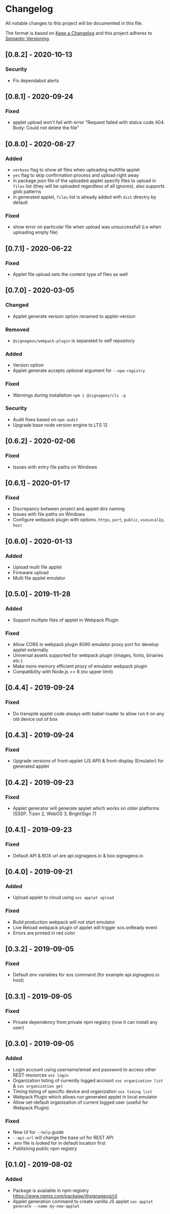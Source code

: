 # Changelog
All notable changes to this project will be documented in this file.

The format is based on [Keep a Changelog](http://keepachangelog.com/en/1.0.0/)
and this project adheres to [Semantic Versioning](http://semver.org/spec/v2.0.0.html).

## [0.8.2] - 2020-10-13
### Security
- Fix dependabot alerts

## [0.8.1] - 2020-09-24
### Fixed
- applet upload won't fail with error "Request failed with status code 404. Body: Could not delete the file" 

## [0.8.0] - 2020-08-27
### Added
- `verbose` flag to show all files when uploading multifile applet
- `yes` flag to skip confirmation process and upload right away
- in package.json file of the uploaded applet specify files to upload in `files` list (they will be uploaded regardless of all ignores), also supports glob patterns
- in generated applet, `files` list is already added with `dist` directry by default

### Fixed
- show error on particular file when upload was unsuccessfull (i.e when uploading empty file)

## [0.7.1] - 2020-06-22
### Fixed
- Applet file upload sets the content type of files as well

## [0.7.0] - 2020-03-05
### Changed
- Applet generate version option renamed to applet-version

### Removed
- `@signageos/webpack-plugin` is separated to self repository

### Added
- Version option
- Applet generate accepts optional argument for `--npm-registry`

### Fixed
- Warnings during installation `npm i @signageos/cli -g`

### Security
- Audit fixes based on `npm audit`
- Upgrade base node version engine to LTS 12

## [0.6.2] - 2020-02-06
### Fixed
- Issues with entry file paths on Windows

## [0.6.1] - 2020-01-17
### Fixed
- Discrepancy between project and applet dirs naming
- Issues with file paths on Windows
- Configure webpack plugin with options. `https`, `port`, `public`, `useLocalIp`, `host`

## [0.6.0] - 2020-01-13
### Added
- Upload multi file applet
- Firmware upload
- Multi file applet emulator

## [0.5.0] - 2019-11-28
### Added
- Support multiple files of applet in Webpack Plugin

### Fixed
- Allow CORS in webpack plugin 8090 emulator proxy port for develop applet externally
- Universal assets supported for webpack plugin (images, fonts, binaries etc.)
- Make more memory efficient proxy of emulator webpack plugin
- Compatibility with Node.js >= 8 (no upper limit)

## [0.4.4] - 2019-09-24
### Fixed
- Do transpile applet code always with babel-loader to allow run it on any old device out of box

## [0.4.3] - 2019-09-24
### Fixed
- Upgrade versions of front-applet (JS API) & front-display (Emulator) for generated applet

## [0.4.2] - 2019-09-23
### Fixed
- Applet generator will generate applet which works on older platforms (SSSP, Tizen 2, WebOS 3, BrightSign 7)

## [0.4.1] - 2019-09-23
### Fixed
- Default API & BOX url are api.signageos.io & box.signageos.io

## [0.4.0] - 2019-09-21
### Added
- Upload applet to cloud using `sos applet upload`

### Fixed
- Build production webpack will not start emulator
- Live Reload webpack plugin of applet will trigger sos.onReady event
- Errors are printed in red color

## [0.3.2] - 2019-09-05
### Fixed
- Default env variables for sos command (for example api.signageos.io host)

## [0.3.1] - 2019-09-05
### Fixed
- Private dependency from private npm registry (now it can install any user)

## [0.3.0] - 2019-09-05
### Added
- Login account using username/email and password to access other REST resources `sos login`
- Organization listing of currently logged account `sos organization list` & `sos organization get`
- Timing listing of specific device and organization `sos timing list`
- Webpack Plugin which allows run generated applet in local emulator
- Allow set-default organization of current logged user (useful for Webpack Plugin)

### Fixed
- New UI for `--help` guide
- `--api-url` will change the base url for REST API
- .env file is looked for in default location first
- Publishing public npm registry

## [0.1.0] - 2019-08-02
### Added
- Package is available in npm registry https://www.npmjs.com/package/@signageos/cli
- Applet generation command to create vanilla JS applet `sos applet generate --name my-new-applet`
